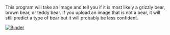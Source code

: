 This program will take an image and tell you if it is most likely a grizzly bear, brown bear, or teddy bear.
If you upload an image that is not a bear, it will still predict a type of bear but it will probably be less confident.

[![Binder](https://mybinder.org/badge_logo.svg)](https://mybinder.org/v2/gh/segamble/bears/HEAD?urlpath=%2Fvoila%2Frender%2Fclassifier.ipynb)

